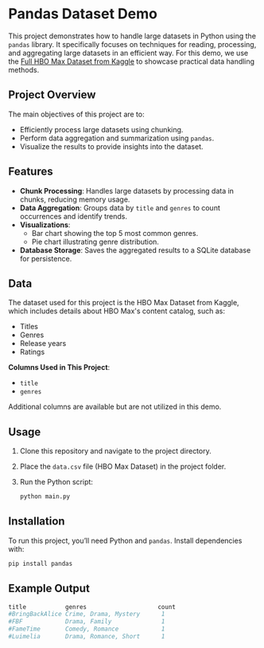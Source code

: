 # Pandas Dataset Demo

This project demonstrates how to handle large datasets in Python using the `pandas` library. It specifically focuses on techniques for reading, processing, and aggregating large datasets in an efficient way. For this demo, we use the [Full HBO Max Dataset from Kaggle](https://www.kaggle.com/datasets) to showcase practical data handling methods.

## Project Overview

The main objectives of this project are to:
- Efficiently process large datasets using chunking.
- Perform data aggregation and summarization using `pandas`.
- Visualize the results to provide insights into the dataset.

## Features

- **Chunk Processing**: Handles large datasets by processing data in chunks, reducing memory usage.
- **Data Aggregation**: Groups data by `title` and `genres` to count occurrences and identify trends.
- **Visualizations**:
  - Bar chart showing the top 5 most common genres.
  - Pie chart illustrating genre distribution.
- **Database Storage**: Saves the aggregated results to a SQLite database for persistence.

## Data

The dataset used for this project is the HBO Max Dataset from Kaggle, which includes details about HBO Max's content catalog, such as:
- Titles
- Genres
- Release years
- Ratings

**Columns Used in This Project**:
- `title`
- `genres`

Additional columns are available but are not utilized in this demo.

## Usage

1. Clone this repository and navigate to the project directory.
2. Place the `data.csv` file (HBO Max Dataset) in the project folder.
3. Run the Python script:

   ```bash
   python main.py
## Installation

To run this project, you’ll need Python and `pandas`. Install dependencies with:

```bash
pip install pandas
```

## Example Output
```bash
title           genres                    count
#BringBackAlice Crime, Drama, Mystery      1
#FBF            Drama, Family              1
#FameTime       Comedy, Romance            1
#Luimelia       Drama, Romance, Short      1